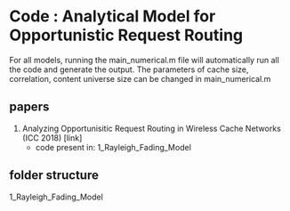 # Code : Analytical Model for Opportunistic Request Routing

For all models, running the main_numerical.m file will automatically run all the code and generate the output.
The parameters of cache size, correlation, content universe size can be changed in main_numerical.m

## papers

1. Analyzing Opportunisitic Request Routing in Wireless Cache Networks (ICC 2018) [link]
	+ code present in: 1_Rayleigh_Fading_Model
## folder structure


1_Rayleigh_Fading_Model

